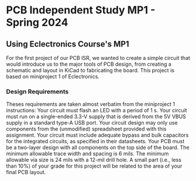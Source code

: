 # PCB Independent Study MP1 - Spring 2024
## Using Eclectronics Course's MP1

For the first project of our PCB ISR, we wanted to create a simple circuit that would introduce us to the major tools of PCB design, from creating a schematic and layout in KiCad to fabricating the board. This project is based on miniproject 1 of Eclectronics.

### Design Requirements 
Theses requirements are taken almost verbatim from the miniproject 1 instructions: 
Your circuit must flash an LED with a period of 1 s.
Your circuit must run on a single-ended 3.3-V supply that is derived from the 5V VBUS supply in a standard type-A USB port.
Your circuit design may only use components from the (unmodified) spreadsheet provided with this assignment.
Your circuit must include adequate bypass and bulk capacitors for the integrated circuits, as specified in their datasheets.
Your PCB must be a two-layer design with all components on the top side of the board. The minimum allowable trace width and spacing is 6 mils. The minimum allowable via size is 24 mils with a 12-mil drill hole. A small part (i.e., less than 10%) of your grade for this project will be related to the area of your final PCB layout.
